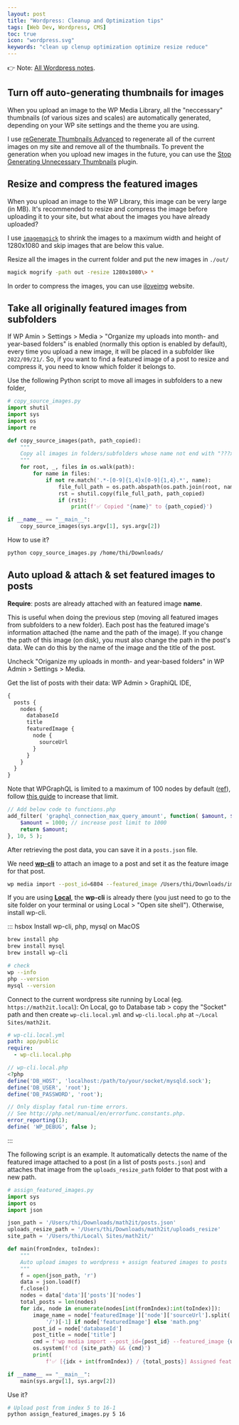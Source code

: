 ```yaml
---
layout: post
title: "Wordpress: Cleanup and Optimization tips"
tags: [Web Dev, Wordpress, CMS]
toc: true
icon: "wordpress.svg"
keywords: "clean up clenup optimization optimize resize reduce"
---
```


👉 Note: [All Wordpress notes](/tags/wordpress/).

## Turn off auto-generating thumbnails for images

When you upload an image to the WP Media Library, all the "neccessary" thumbnails (of various sizes and scales) are automatically generated, depending on your WP site settings and the theme you are using.

I use [reGenerate Thumbnails Advanced](https://wordpress.org/plugins/regenerate-thumbnails-advanced/) to regenerate all of the current images on my site and remove all of the thumbnails. To prevent the generation when you upload new images in the future, you can use the [Stop Generating Unnecessary Thumbnails](https://wordpress.org/plugins/image-sizes/) plugin.

## Resize and compress the featured images

When you upload an image to the WP Library, this image can be very large (in MB). It's recommended to resize and compress the image before uploading it to your site, but what about the images you have already uploaded?

I use [`imagemagick`](https://imagemagick.org/) to shrink the images to a maximum width and height of 1280x1080 and skip images that are below this value.

Resize all the images in the current folder and put the new images in `./out/`

```bash
magick mogrify -path out -resize 1280x1080\> *
```

In order to compress the images, you can use [iloveimg](https://www.iloveimg.com/compress-image) website.

## Take all originally featured images from subfolders

If WP Amin > Settings > Media > "Organize my uploads into month- and year-based folders" is enabled (normally this option is enabled by default), every time you upload a new image, it will be placed in a subfolder like `2022/09/21/`. So, if you want to find a featured image of a post to resize and compress it, you need to know which folder it belongs to.

Use the following Python script to move all images in subfolders to a new folder,

```python
# copy_source_images.py
import shutil
import sys
import os
import re

def copy_source_images(path, path_copied):
    """
    Copy all images in folders/subfolders whose name not end with "???x???" to a new folder
    """
    for root, _, files in os.walk(path):
        for name in files:
            if not re.match('.*-[0-9]{1,4}x[0-9]{1,4}.*', name):
                file_full_path = os.path.abspath(os.path.join(root, name))
                rst = shutil.copy(file_full_path, path_copied)
                if (rst):
                    print(f'✅ Copied "{name}" to {path_copied}')

if __name__ == "__main__":
    copy_source_images(sys.argv[1], sys.argv[2])
```

How to use it?

```bash
python copy_source_images.py /home/thi/Downloads/
```

## Auto upload & attach & set featured images to posts

**Require**: posts are already attached with an featured image **name**. 

This is useful when doing the previous step (moving all featured images from subfolders to a new folder). Each post has the featured image's information attached (the name and the path of the image). If you change the path of this image (on disk), you must also change the path in the post's data. We can do this by the name of the image and the title of the post.

Uncheck  "Origanize my uploads in month- and year-based folders" in WP Admin > Settings > Media.

Get the list of posts with their data: WP Admin > GraphiQL IDE,

```graphql
{
  posts {
    nodes {
      databaseId
      title
      featuredImage {
        node {
          sourceUrl
        }
      }
    }
  }
}
```

Note that WPGraphQL is limited to a maximum of 100 nodes by default ([ref](https://wordpress.org/support/topic/graphiql-ide-get-more-results-in-query/)), follow [this guide](https://www.devtwins.com/blog/wpgraphql-increase-post-limit) to increase that limit. 

```php
// Add below code to functions.php
add_filter( 'graphql_connection_max_query_amount', function( $amount, $source, $args, $context, $info  ) {
    $amount = 1000; // increase post limit to 1000
    return $amount;
}, 10, 5 );
```

After retrieving the post data, you can save it in a `posts.json` file.

We need **[wp-cli](https://wp-cli.org/)** to attach an image to a post and set it as the feature image for that post.

```bash
wp media import --post_id=6804 --featured_image /Users/thi/Downloads/image.jpg
```

If you are using **[Local](https://localwp.com/)**, the **wp-cli** is already there (you just need to go to the site folder on your terminal or using Local > "Open site shell"). Otherwise, install wp-cli.

::: hsbox Install wp-cli, php, mysql on MacOS

```bash
brew install php
brew install mysql
brew install wp-cli

# check
wp --info
php --version
mysql --version
```

Connect to the current wordpress site running by Local (eg. `https://math2it.local`): On Local, go to Database tab > copy the "Socket" path and then create `wp-cli.local.yml` and `wp-cli.local.php` at `~/Local Sites/math2it`.

```yaml
# wp-cli.local.yml
path: app/public
require:
  - wp-cli.local.php
```

```php
// wp-cli.local.php
<?php
define('DB_HOST', 'localhost:/path/to/your/socket/mysqld.sock');
define('DB_USER', 'root');
define('DB_PASSWORD', 'root');

// Only display fatal run-time errors.
// See http://php.net/manual/en/errorfunc.constants.php.
error_reporting(1);
define( 'WP_DEBUG', false );
```

:::

The following script is an example. It automatically detects the name of the featured image attached to a post (in a list of posts `posts.json`) and attaches that image from the `uploads_resize_path` folder to that post with a new path.

```python
# assign_featured_images.py
import sys
import os
import json

json_path = '/Users/thi/Downloads/math2it/posts.json'
uploads_resize_path = '/Users/thi/Downloads/math2it/uploads_resize'
site_path = '/Users/thi/Local\ Sites/math2it/'

def main(fromIndex, toIndex):
    """
    Auto upload images to wordpress + assign featured images to posts
    """
    f = open(json_path, 'r')
    data = json.load(f)
    f.close()
    nodes = data['data']['posts']['nodes']
    total_posts = len(nodes)
    for idx, node in enumerate(nodes[int(fromIndex):int(toIndex)]):
        image_name = node['featuredImage']['node']['sourceUrl'].split(
            '/')[-1] if node['featuredImage'] else 'math.png'
        post_id = node['databaseId']
        post_title = node['title']
        cmd = f'wp media import --post_id={post_id} --featured_image {uploads_resize_path}/{image_name}'
        os.system(f'cd {site_path} && {cmd}')
        print(
            f'✅ [{idx + int(fromIndex)} / {total_posts}] Assigned featured image "{image_name}" to post "{post_title}"')

if __name__ == "__main__":
    main(sys.argv[1], sys.argv[2])
```

Use it?

```bash
# Upload post from index 5 to 16-1
python assign_featured_images.py 5 16
```

